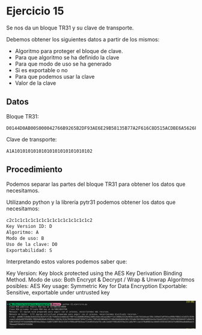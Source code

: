 # Ejercicio 15

Se nos da un bloque TR31 y su clave de transporte.

Debemos obtener los siguientes datos a partir de los mismos:

- Algoritmo para proteger el bloque de clave.
- Para que algoritmo se ha definido la clave
- Para que modo de uso se ha generado
- Si es exportable o no
- Para que podemos usar la clave
- Valor de la clave

## Datos

Bloque TR31:

```
D0144D0AB00S000042766B9265B2DF93AE6E29B58135B77A2F616C8D515ACDBE6A5626F79FA7B4071E9EE1423C6D7970FA2B965D18B23922B5B2E5657495E03CD857FD37018E111B
```

Clave de transporte:

```
A1A10101010101010101010101010102
```

## Procedimiento

Podemos separar las partes del bloque TR31 para obtener los datos que necesitamos.

Utilizando python y la librería pytr31 podemos obtener los datos que necesitamos:

```
c2c1c1c1c1c1c1c1c1c1c1c1c1c1c1c2
Key Version ID: D
Algoritmo: A
Modo de uso: B
Uso de la clave: D0
Exportabilidad: S
```

Interpretando estos valores podemos saber que:

Key Version: Key block protected using the AES Key Derivation Binding Method.
Modo de uso: Both Encrypt & Decrypt / Wrap & Unwrap
Algoritmos posibles: AES
Key usage: Symmetric Key for Data Encryption 
Exportable: Sensitive, exportable under untrusted key

![Ejercicio 13](./imgs/13.png)
